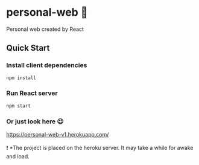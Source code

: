 # personal-web 👨
Personal web created by React
## Quick Start
### Install client dependencies
```bash
npm install
```
### Run React server

```bash
npm start
```
### Or just look here 😉
https://personal-web-v1.herokuapp.com/
</br></br>
:exclamation: *The project is placed on the heroku server. It may take a while for awake and load.
